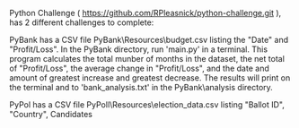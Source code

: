 Python Challenge ( https://github.com/RPleasnick/python-challenge.git ), has 2 different challenges to complete:

PyBank has a CSV file PyBank\Resources\budget.csv listing the "Date" and "Profit/Loss".  In the PyBank directory, run 'main.py' in a terminal.  This program calculates the total munber of months in the dataset, the net total of "Profit/Loss", the average change in "Profit/Loss", and the date and amount of greatest increase and greatest decrease.  The results will print on the terminal and to 'bank_analysis.txt' in the PyBank\analysis directory.

PyPol has a CSV file PyPoll\Resources\election_data.csv listing "Ballot ID", "Country", Candidates
